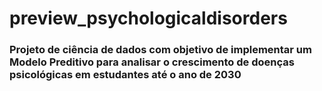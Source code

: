 # preview_psychologicaldisorders
### Projeto de ciência de dados com objetivo de implementar um Modelo Preditivo para analisar o crescimento de doenças psicológicas em estudantes até o ano de 2030
